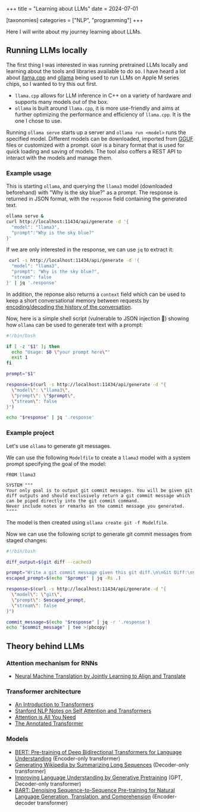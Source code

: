 +++
title = "Learning about LLMs"
date = 2024-07-01

[taxonomies]
categories = ["NLP", "programming"]
+++

Here I will write about my journey learning about LLMs.

<!-- more -->

## Running LLMs locally

The first thing I was interested in was running pretrained LLMs locally and learning about the tools and libraries available to do so.
I have heard a lot about [llama.cpp](https://github.com/ggerganov/llama.cpp) and [ollama](https://ollama.com) being used to run LLMs on Apple M series chips,
so I wanted to try this out first.

* `llama.cpp` allows for LLM inference in C++ on a variety of hardware and supports many models out of the box.
* `ollama` is built around `llama.cpp`, it is more use-friendly and aims at further optimizing the performance and efficiency of `llama.cpp`. It is the one I chose to use.

Running `ollama serve` starts up a server and `ollama run <model>` runs the specified model.
Different models can be downloaded, imported from [GGUF](https://github.com/ggerganov/ggml/blob/master/docs/gguf.md) files or customized with a prompt.
`GGUF` is a binary format that is used for quick loading and saving of models.
The tool also coffers a REST API to interact with the models and manage them.

### Example usage

This is starting `ollama`, and querying the `llama3` model (downloaded beforehand) with "Why is the sky blue?" as a prompt. The response is returned in JSON format,
with the `response` field containing the generated text.

```bash
ollama serve &
curl http://localhost:11434/api/generate -d '{
  "model": "llama3",
  "prompt":"Why is the sky blue?"
}'
```

If we are only interested in the response, we can use `jq` to extract it:

```bash
 curl -s http://localhost:11434/api/generate -d '{
  "model": "llama3",
  "prompt": "Why is the sky blue?",
  "stream": false
}' | jq '.response'
```

In addition, the reponse also returns a `context` field which can be used to keep a short conversational memory between requests by
[encoding/decoding the history of the conversation](https://stephencowchau.medium.com/ollama-context-at-generate-api-output-what-are-those-numbers-b8cbff140d95).

Now, here is a simple  shell script (vulnerable to JSON injection 🙂) showing how `ollama` can be used to generate text with a prompt:

```bash
#!/bin/bash

if [ -z "$1" ]; then
  echo "Usage: $0 \"your prompt here\""
  exit 1
fi

prompt="$1"

response=$(curl -s http://localhost:11434/api/generate -d "{
  \"model\": \"llama3\",
  \"prompt\": \"$prompt\",
  \"stream\": false
}")

echo "$response" | jq '.response'
```

### Example project

Let's use `ollama` to generate git messages.

We can use the following `Modelfile` to create a `llama3` model with a system prompt specifying the goal of the model:

```
FROM llama3

SYSTEM """
Your only goal is to output git commit messages. You will be given git diff outputs and should exclusively return a git commit message which can be piped directly into the git commit command.
Never include notes or remarks on the commit message you generated.
""""
```

The model is then created using `ollama create git -f Modelfile`.

Now we can use the following script to generate git commit messages from staged changes:

```bash
#!/bin/bash

diff_output=$(git diff --cached)

prompt="Write a git commit message given this git diff.\n\nGit Diff:\n${diff_output}"
escaped_prompt=$(echo "$prompt" | jq -Rs .)

response=$(curl -s http://localhost:11434/api/generate -d "{
  \"model\": \"git\",
  \"prompt\": $escaped_prompt,
  \"stream\": false
}")

commit_message=$(echo "$response" | jq -r '.response')
echo "$commit_message" | tee >(pbcopy)
```

## Theory behind LLMs

### Attention mechanism for RNNs

* [Neural Machine Translation by Jointly Learning to Align and Translate](https://arxiv.org/pdf/1409.0473)

### Transformer architecture

* [An Introduction to Transformers](https://arxiv.org/abs/2304.10557)
* [Stanford NLP Notes on Self Attention and Transformers](https://web.stanford.edu/class/cs224n/readings/cs224n-self-attention-transformers-2023_draft.pdf)
* [Attention is All You Need](https://arxiv.org/abs/1706.03762)
* [The Annotated Transformer](http://nlp.seas.harvard.edu/annotated-transformer/)

### Models

* [BERT: Pre-training of Deep Bidirectional Transformers for Language Understanding](https://arxiv.org/abs/1810.04805) (Encoder-only transformer)
* [Generating Wikipedia by Summarizing Long Sequences](https://arxiv.org/abs/1801.10198) (Decoder-only transformer)
* [Improving Language Understanding by Generative Pretraining](https://gwern.net/doc/www/s3-us-west-2.amazonaws.com/d73fdc5ffa8627bce44dcda2fc012da638ffb158.pdf) (GPT, Decoder-only transformer)
* [BART: Denoising Sequence-to-Sequence Pre-training for Natural Language Generation, Translation, and Comprehension](https://arxiv.org/abs/1910.13461) (Encoder-decoder transformer)
